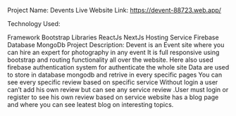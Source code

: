 Project Name: Devents
Live Website Link: https://devent-88723.web.app/

Technology Used:

Framework
Bootstrap
Libraries
ReactJs
NextJs
Hosting Service
Firebase
Database
MongoDb
Project Description:
Devent is an Event site where you can hire an expert for photography in any event
It is full responsive using bootstrap and routing functionality all over the website.
Here also used firebase authentication system for authenticate the whole site
Data are used to store in database mongodb and retrive in every specific pages
You can see every specific review based on specific service
Without login a user can’t add his own review but can see any service review
.User must login or register to see his own review based on service
website has a blog page and where you can see leatest blog on interesting topics.